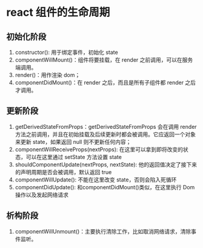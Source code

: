 # react 组件的生命周期

## 初始化阶段

1. constructor(): 用于绑定事件，初始化 state
2. componentWillMount()：组件将要挂载，在 render 之前调用，可以在服务端调用。
3. render()：用作渲染 dom；
4. componentDidMount()：在 render 之后，而且是所有子组件都 render 之后才调用。

## 更新阶段

1. getDerivedStateFromProps：getDerivedStateFromProps 会在调用 render 方法之前调用，并且在初始挂载及后续更新时都会被调用。它应返回一个对象来更新 state，如果返回 null 则不更新任何内容；
2. componentWillReceiveProps(nextProps): 在这里可以拿到即将改变的状态，可以在这里通过 setState 方法设置 state
3. shouldComponentUpdate(nextProps, nextState): 他的返回值决定了接下来的声明周期是否会被调用，默认返回 true
4. componentWillUpdate(): 不能在这里改变 state，否则会陷入死循环
5. componentDidUpdate(): 和componentDidMount()类似，在这里执行 Dom 操作以及发起网络请求

## 析构阶段

1. componentWillUnmount()：主要执行清除工作，比如取消网络请求，清除事件监听。